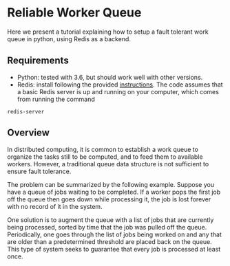 # Reliable Worker Queue

Here we present a tutorial explaining how to setup a fault tolerant work queue in python, using Redis as a backend.

## Requirements

* Python: tested with 3.6, but should work well with other versions. 
* Redis: install following the provided [instructions](https://redis.io/topics/quickstart). The code assumes that a basic Redis server is up and running on your computer, which comes from running the command
```
redis-server
```

## Overview

In distributed computing, it is common to establish a work queue to organize the tasks still to be computed, and to feed them to available workers. However, a traditional queue data structure is not sufficient to ensure fault tolerance.

The problem can be summarized by the following example. Suppose you have a queue of jobs waiting to be completed. If a worker pops the first job off the queue then goes down while processing it, the job is lost forever with no record of it in the system.

One solution is to augment the queue with a list of jobs that are currently being processed, sorted by time that the job was pulled off the queue. Periodically, one goes through the list of jobs being worked on and any that are older than a predetermined threshold are placed back on the queue. This type of system seeks to guarantee that every job is processed at least once.
